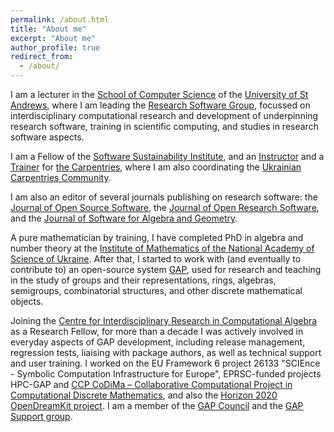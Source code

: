 ```yaml
---
permalink: /about.html
title: "About me"
excerpt: "About me"
author_profile: true
redirect_from: 
  - /about/
---
```


I am a lecturer in the [School of Computer Science](https://www.cs.st-andrews.ac.uk/)
of the [University of St Andrews](https://www.st-andrews.ac.uk/), where
I am leading the [Research Software Group](https://rse.cs.st-andrews.ac.uk/),
focussed on interdisciplinary computational research and development of underpinning
research software, training in scientific computing, and studies in research software
aspects.

I am a Fellow of the [Software Sustainability Institute](https://www.software.ac.uk/),
and an [Instructor](https://carpentries.org/instructors/) and
a [Trainer](https://carpentries.org/trainers/) for [the Carpentries](https://carpentries.org/),
where I am also coordinating the [Ukrainian Carpentries Community](https://ukrainian-carpentries.github.io/).

I am also an editor of several journals publishing on research software:
the [Journal of Open Source Software](https://joss.theoj.org/),
the [Journal of Open Research Software](https://openresearchsoftware.metajnl.com/),
and the [Journal of Software for Algebra and Geometry](https://msp.org/jsag/).

A pure mathematician by training, I have completed PhD in algebra and number theory at the
[Institute of Mathematics of the National Academy of Science of Ukraine](https://imath.kiev.ua/).
After that, I started to work with (and eventually to contribute to) an open-source system [GAP](https://www.gap-system.org/), used for research and teaching in the study of groups and their
representations, rings, algebras, semigroups, combinatorial structures,
and other discrete mathematical objects.

Joining the [Centre for Interdisciplinary Research in Computational Algebra](https://circa.st-andrews.ac.uk/) as a Research Fellow, for more than a decade
I was actively involved in everyday aspects
of GAP development, including release management, regression tests,
liaising with package authors, as well as technical support and user training. I worked on the
EU Framework 6 project 26133 "SCIEnce - Symbolic Computation Infrastructure for Europe",
EPRSC-funded projects HPC-GAP and [CCP CoDiMa – Collaborative Computational Project in Computational Discrete Mathematics](https://blogs.cs.st-andrews.ac.uk/codima/),
and also the [Horizon 2020 OpenDreamKit project](https://opendreamkit.org/).
I am a member of the [GAP Council](https://www.gap-system.org/Contacts/People/Council/council.html)
and the [GAP Support group](https://www.gap-system.org/Contacts/People/supportgroup.html).
